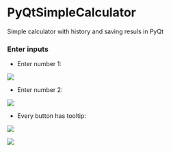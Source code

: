 # PyQtSimpleCalculator
Simple calculator with history and saving resuls in PyQt

### Enter inputs
- Enter number 1:
  
![](https://github.com/hrosicka/PyQtSimpleCalculator/blob/master/doc/MainWindow1.PNG)

- Enter number 2:
  
![](https://github.com/hrosicka/PyQtSimpleCalculator/blob/master/doc/MainWindow2.PNG)

- Every button has tooltip:
  
![](https://github.com/hrosicka/PyQtSimpleCalculator/blob/master/doc/Tooltip.png)

![](https://github.com/hrosicka/PyQtSimpleCalculator/blob/master/doc/ErrorDividedByZero.PNG)
